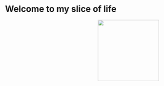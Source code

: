 # Welcome to my slice of life
<div >
  <img src="https://user-images.githubusercontent.com/55212034/204159894-25762574-0bdd-4088-8ffe-0c49682e037b.png" width="200" style="float: right">
  </div>
